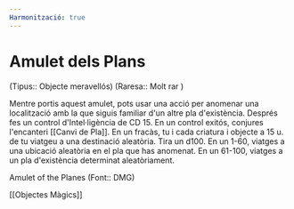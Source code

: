 ```yaml
---
Harmonització: true
---
```

# Amulet dels Plans

(Tipus:: Objecte meravellós) (Raresa:: Molt rar )

Mentre portis aquest amulet, pots usar una acció per anomenar una localització amb la que siguis familiar d'un altre pla d'existència. Després fes un control d'Intel·ligència de CD 15. En un control exitós, conjures l'encanteri [[Canvi de Pla]]. En un fracàs, tu i cada criatura i objecte a 15 u. de tu viatgeu a una destinació aleatòria. Tira un d100. En un 1-60, viatges a una ubicació aleatòria en el pla que has anomenat. En un 61-100, viatges a un pla d'existència determinat aleatòriament.

Amulet of the Planes (Font:: DMG)

[[Objectes Màgics]]